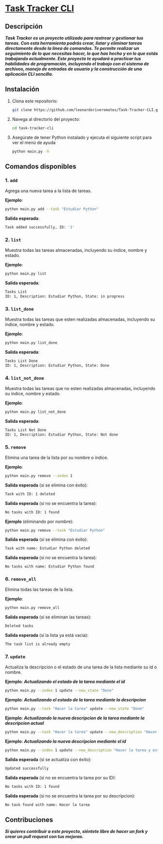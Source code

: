 # [Task Tracker CLI](https://roadmap.sh/projects/task-tracker)

## Descripción
***Task Tracker es un proyecto utilizado para rastrear y gestionar tus tareas. Con esta herramienta podrás crear, listar y eliminar tareas directamente desde la línea de comandos. Te permite realizar un seguimiento de lo que necesitas hacer, lo que has hecho y en lo que estás trabajando actualmente. Este proyecto te ayudará a practicar tus habilidades de programación, incluyendo el trabajo con el sistema de archivos, manejo de entradas de usuario y la construcción de una aplicación CLI sencilla.***


## Instalación

1. Clona este repositorio:
   ```bash
   git clone https://github.com/leonardoriveromatos/Task-Tracker-CLI.git
   ```

2. Navega al directorio del proyecto:
   ```bash
   cd task-tracker-cli
   ```

3. Asegúrate de tener Python instalado y ejecuta el siguiente script para ver el menú de ayuda
   ```bash
   python main.py -h
   ```

## Comandos disponibles

### 1. `add`
Agrega una nueva tarea a la lista de tareas.


**Ejemplo**:
```bash
python main.py add --task "Estudiar Python"
```

**Salida esperada**:
```bash
Task added successfully, ID: '1'
```

### 2. `list`
Muestra todas las tareas almacenadas, incluyendo su índice, nombre y estado.

**Ejemplo**:
```bash
python main.py list
```

**Salida esperada**:
```bash
Tasks List
ID: 1, Description: Estudiar Python, State: in progress
```
### 3. `list_done`
Muestra todas las tareas que esten realizadas almacenadas, incluyendo su índice, nombre y estado.

**Ejemplo**:
```bash
python main.py list_done
```

**Salida esperada**:
```bash
Tasks List Done
ID: 1, Description: Estudiar Python, State: Done
```

### 4. `list_not_done`
Muestra todas las tareas que no esten realizadas almacenadas, incluyendo su índice, nombre y estado.

**Ejemplo**:
```bash
python main.py list_not_done
```

**Salida esperada**:
```bash
Tasks List Not Done
ID: 1, Description: Estudiar Python, State: Not done
```

### 5. `remove`
Elimina una tarea de la lista por su nombre o índice.

**Ejemplo**:
```bash
python main.py remove --index 1
```

**Salida esperada** (si se elimina con éxito):
```bash
Task with ID: 1 deleted
```
**Salida esperada** (si no se encuentra la tarea):
```bash
No tasks with ID: 1 found
```

**Ejemplo** (eliminando por nombre):
```bash
python main.py remove --task "Estudiar Python"
```

**Salida esperada** (si se elimina con éxito):
```bash
Task with name: Estudiar Python deleted
```
**Salida esperada** (si no se encuentra la tarea):
```bash
No tasks with name: Estudiar Python found
```

### 6. `remove_all`
Elimina todas las tareas de la lista.


**Ejemplo**:
```bash
python main.py remove_all
```

**Salida esperada** (si se eliminan las tareas):
```bash
Deleted tasks
```
**Salida esperada** (si la lista ya está vacía):
```bash
The task list is already empty
```

### 7. `update`
Actualiza la descripción o el estado de una tarea de la lista mediante su id o nombre.

**Ejemplo**: ***Actualizando el estado de la tarea mediante el id***
```bash
python main.py --index 1 update --new_state "Done"
```
**Ejemplo**: ***Actualizando el estado de la tarea mediante la descripcion***
```bash
python main.py --task "Hacer la tarea" update --new_state "Done"
```
**Ejemplo**: ***Actualizando la nueva descripcion de la tarea mediante la descripcion actual***
```bash
python main.py --task "Hacer la tarea" update --new_description "Hacer la tarea y estudiar python"
```
**Ejemplo**: ***Actualizando la nueva descripcion mediante el id***
```bash
python main.py --index 1 update --new_description "Hacer la tarea y estudiar python"
```
**Salida esperada** (si se actualiza con éxito):
```bash
Updated successfully
```
**Salida esperada** (si no se encuentra la tarea por su ID):
```bash
No tasks with ID: 1 found
```
**Salida esperada** (si no se encuentra la tarea por su descripcion):
```bash
No task found with name: Hacer la tarea
```

## Contribuciones
***Si quieres contribuir a este proyecto, siéntete libre de hacer un fork y crear un pull request con tus mejoras.***